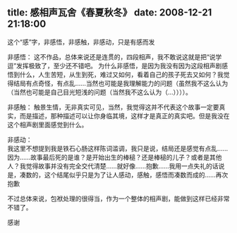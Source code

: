 title: 感相声瓦舍《春夏秋冬》
date: 2008-12-21 21:18:00
---

这个&ldquo;感&rdquo;字，非感悟，非感触，非感动，只是有感而发

 非感悟：
     这不作品，总体来说还是连贯的，四段相声，我不敢说这就是把&ldquo;说学逗&rdquo;发挥极致了，至少还不错吧。
     为什么非感悟，是因为我没有因为这段相声剧感悟到什么，人生苦短，从生到死，难过又如何，看着自己的孩子死去又如何？我觉得结局有点奇怪，有点乱&hellip;&hellip;当然也可能是我理解能力的问题（虽然我不这么认为（当然也可能是自己目光短浅的问题（当然我不这么认为（&hellip;））））。

 非感触：
     触景生情，无非真实可见，当然，我觉得这并不代表这个故事一定要真实，而是描述，那种描述可以让你身临其境，这样才是真正的真实吧。但是我没在这个相声剧里面感觉到什么。

 非感动：   
     我这里不想提到我是铁石心肠这样陈词滥调，我只是说，结局还是感觉有点乱&hellip;&hellip;因为&hellip;&hellip;故事最后死的是谁？是开始出生的棒槌？还是棒槌的儿子？或者是其他人？我觉得故事并没有完全交代清楚&hellip;&hellip;就好像&hellip;&hellip;抱歉&hellip;&hellip;我用一点失礼的话说是，凑数的，这个结尾似乎只是为了让人感动，感触，感悟而凑数而成的&hellip;&hellip;再次抱歉

 不过总体来说，包袱处理的很得当，作为一个整体的相声剧，能做到这样已经非常不错了。

 感谢
